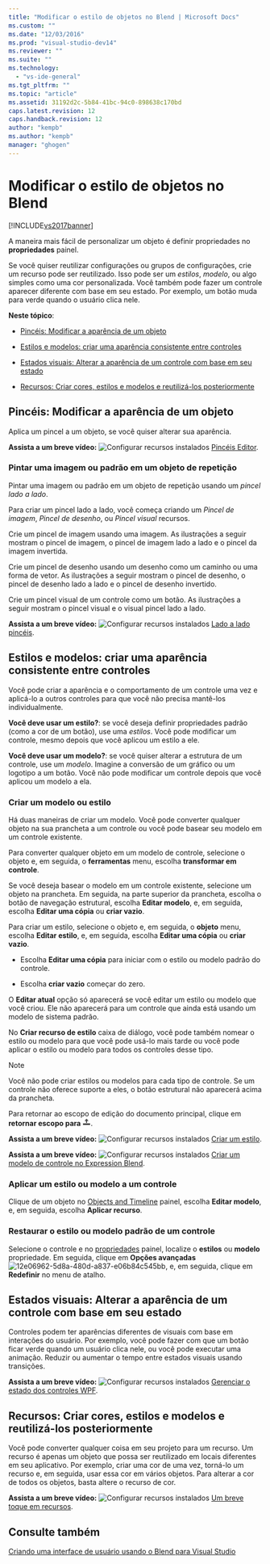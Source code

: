 ```yaml
---
title: "Modificar o estilo de objetos no Blend | Microsoft Docs"
ms.custom: ""
ms.date: "12/03/2016"
ms.prod: "visual-studio-dev14"
ms.reviewer: ""
ms.suite: ""
ms.technology: 
  - "vs-ide-general"
ms.tgt_pltfrm: ""
ms.topic: "article"
ms.assetid: 31192d2c-5b84-41bc-94c0-898638c170bd
caps.latest.revision: 12
caps.handback.revision: 12
author: "kempb"
ms.author: "kempb"
manager: "ghogen"
---
```

# Modificar o estilo de objetos no Blend
[!INCLUDE[vs2017banner](../code-quality/includes/vs2017banner.md)]

A maneira mais fácil de personalizar um objeto é definir propriedades no **propriedades** painel.  
  
 Se você quiser reutilizar configurações ou grupos de configurações, crie um recurso pode ser reutilizado.  Isso pode ser um *estilos*, *modelo*, ou algo simples como uma cor personalizada.  Você também pode fazer um controle aparecer diferente com base em seu estado.  Por exemplo, um botão muda para verde quando o usuário clica nele.  
  
 **Neste tópico**:  
  
-   [Pincéis: Modificar a aparência de um objeto](#Brushes)  
  
-   [Estilos e modelos: criar uma aparência consistente entre controles](#Styles)  
  
-   [Estados visuais: Alterar a aparência de um controle com base em seu estado](#Visual)  
  
-   [Recursos: Criar cores, estilos e modelos e reutilizá-los posteriormente](#Resources)  
  
##  <a name="Brushes"></a> Pincéis: Modificar a aparência de um objeto  
 Aplica um pincel a um objeto, se você quiser alterar sua aparência.  
  
 **Assista a um breve vídeo:** ![Configurar recursos instalados](../designers/media/bldadminconsoleinitialconfigicon.png "BldAdminConsoleInitialConfigIcon") [Pincéis Editor](http://www.popscreen.com/v/6A4mO/Microsoft-Expression-Blend-The-Brushes-Editor).  
  
### Pintar uma imagem ou padrão em um objeto de repetição  
 Pintar uma imagem ou padrão em um objeto de repetição usando um *pincel lado a lado*.  
  
 Para criar um pincel lado a lado, você começa criando um *Pincel de imagem*, *Pincel de desenho*, ou *Pincel visual* recursos.  
  
 Crie um pincel de imagem usando uma imagem.  As ilustrações a seguir mostram o pincel de imagem, o pincel de imagem lado a lado e o pincel da imagem invertida.  
  
 Crie um pincel de desenho usando um desenho como um caminho ou uma forma de vetor.  As ilustrações a seguir mostram o pincel de desenho, o pincel de desenho lado a lado e o pincel de desenho invertido.  
  
 Crie um pincel visual de um controle como um botão.  As ilustrações a seguir mostram o pincel visual e o visual pincel lado a lado.  
  
 **Assista a um breve vídeo:** ![Configurar recursos instalados](../designers/media/bldadminconsoleinitialconfigicon.png "BldAdminConsoleInitialConfigIcon") [Lado a lado pincéis](http://www.popscreen.com/v/6A4iM/Microsoft-Expression-Blend-Tile-Brushes).  
  
##  <a name="Styles"></a> Estilos e modelos: criar uma aparência consistente entre controles  
 Você pode criar a aparência e o comportamento de um controle uma vez e aplicá\-lo a outros controles para que você não precisa mantê\-los individualmente.  
  
 **Você deve usar um estilo?**: se você deseja definir propriedades padrão \(como a cor de um botão\), use uma *estilos*.  Você pode modificar um controle, mesmo depois que você aplicou um estilo a ele.  
  
 **Você deve usar um modelo?**: se você quiser alterar a estrutura de um controle, use um *modelo*.  Imagine a conversão de um gráfico ou um logotipo a um botão.  Você não pode modificar um controle depois que você aplicou um modelo a ela.  
  
### Criar um modelo ou estilo  
 Há duas maneiras de criar um modelo.  Você pode converter qualquer objeto na sua prancheta a um controle ou você pode basear seu modelo em um controle existente.  
  
 Para converter qualquer objeto em um modelo de controle, selecione o objeto e, em seguida, o **ferramentas** menu, escolha **transformar em controle**.  
  
 Se você deseja basear o modelo em um controle existente, selecione um objeto na prancheta.  Em seguida, na parte superior da prancheta, escolha o botão de navegação estrutural, escolha **Editar modelo**, e, em seguida, escolha **Editar uma cópia** ou **criar vazio**.  
  
 Para criar um estilo, selecione o objeto e, em seguida, o **objeto** menu, escolha **Editar estilo**, e, em seguida, escolha **Editar uma cópia** ou **criar vazio**.  
  
-   Escolha **Editar uma cópia** para iniciar com o estilo ou modelo padrão do controle.  
  
-   Escolha **criar vazio** começar do zero.  
  
 O **Editar atual** opção só aparecerá se você editar um estilo ou modelo que você criou.  Ele não aparecerá para um controle que ainda está usando um modelo de sistema padrão.  
  
 No **Criar recurso de estilo** caixa de diálogo, você pode também nomear o estilo ou modelo para que você pode usá\-lo mais tarde ou você pode aplicar o estilo ou modelo para todos os controles desse tipo.  
  
> [!NOTE]
>  Você não pode criar estilos ou modelos para cada tipo de controle.  Se um controle não oferece suporte a eles, o botão estrutural não aparecerá acima da prancheta.  
>   
>  Para retornar ao escopo de edição do documento principal, clique em **retornar escopo para** ![](../designers/media/55844eb3-ed98-4f20-aa66-a6f5b23eeb2b.png "55844eb3\-ed98\-4f20\-aa66\-a6f5b23eeb2b").  
  
 **Assista a um breve vídeo:** ![Configurar recursos instalados](../designers/media/bldadminconsoleinitialconfigicon.png "BldAdminConsoleInitialConfigIcon") [Criar um estilo](http://www.microsoft.com/showcase/details.aspx?uuid=9b8e86e2-8e90-4d61-81af-fa5b5afb3e95).  
  
 **Assista a um breve vídeo:** ![Configurar recursos instalados](../designers/media/bldadminconsoleinitialconfigicon.png "BldAdminConsoleInitialConfigIcon") [Criar um modelo de controle no Expression Blend](http://msdn.microsoft.com/expression/cc263912.aspx).  
  
### Aplicar um estilo ou modelo a um controle  
 Clique de um objeto no [Objects and Timeline](http://msdn.microsoft.com/pt-br/135a5a5e-ec6d-4f38-8827-60e284cd5f57) painel, escolha **Editar modelo**, e, em seguida, escolha **Aplicar recurso**.  
  
### Restaurar o estilo ou modelo padrão de um controle  
 Selecione o controle e no [propriedades](http://msdn.microsoft.com/pt-br/135a5a5e-ec6d-4f38-8827-60e284cd5f57) painel, localize o **estilos** ou **modelo** propriedade.  Em seguida, clique em **Opções avançadas** ![](../designers/media/12e06962-5d8a-480d-a837-e06b84c545bb.png "12e06962\-5d8a\-480d\-a837\-e06b84c545bb"), e, em seguida, clique em **Redefinir** no menu de atalho.  
  
##  <a name="Visual"></a> Estados visuais: Alterar a aparência de um controle com base em seu estado  
 Controles podem ter aparências diferentes de visuais com base em interações do usuário.  Por exemplo, você pode fazer com que um botão ficar verde quando um usuário clica nele, ou você pode executar uma animação.  Reduzir ou aumentar o tempo entre estados visuais usando transições.  
  
 **Assista a um breve vídeo:** ![Configurar recursos instalados](../designers/media/bldadminconsoleinitialconfigicon.png "BldAdminConsoleInitialConfigIcon") [Gerenciar o estado dos controles WPF](https://www.youtube.com/watch?v=m0PlkF5i6uw).  
  
##  <a name="Resources"></a> Recursos: Criar cores, estilos e modelos e reutilizá\-los posteriormente  
 Você pode converter qualquer coisa em seu projeto para um recurso.  Um recurso é apenas um objeto que possa ser reutilizado em locais diferentes em seu aplicativo.  Por exemplo, criar uma cor de uma vez, torná\-lo um recurso e, em seguida, usar essa cor em vários objetos.  Para alterar a cor de todos os objetos, basta altere o recurso de cor.  
  
 **Assista a um breve vídeo:** ![Configurar recursos instalados](../designers/media/bldadminconsoleinitialconfigicon.png "BldAdminConsoleInitialConfigIcon") [Um breve toque em recursos](http://www.popscreen.com/v/6A4k7/Microsoft-Expression-Blend-Brief-Touch-on-Resources).  
  
## Consulte também  
 [Criando uma interface de usuário usando o Blend para Visual Studio](../designers/creating-a-ui-by-using-blend-for-visual-studio.md)